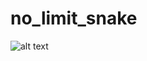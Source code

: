 # no_limit_snake

![alt text](https://github.com/[Umer-Faruk]/[no_limit_snake]/blob/[master]/image.jpg?raw=true)
